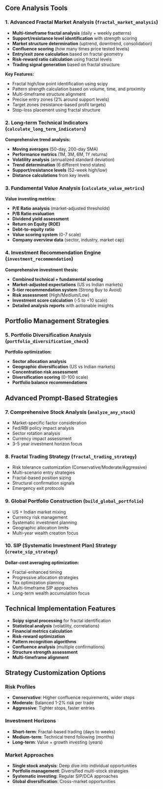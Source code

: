 ## Core Analysis Tools

### 1. Advanced Fractal Market Analysis (`fractal_market_analysis`)
- **Multi-timeframe fractal analysis** (daily + weekly patterns)
- **Support/resistance level identification** with strength scoring
- **Market structure determination** (uptrend, downtrend, consolidation)
- **Confluence scoring** (how many times price tested levels)
- **Entry/exit zone calculation** based on fractal geometry
- **Risk-reward ratio calculation** using fractal levels
- **Trading signal generation** based on fractal structure

**Key Features:**
- Fractal high/low point identification using scipy
- Pattern strength calculation based on volume, time, and proximity
- Multi-timeframe structure alignment
- Precise entry zones (2% around support levels)
- Target zones (resistance-based profit targets)
- Stop-loss placement using fractal structure

### 2. Long-term Technical Indicators (`calculate_long_term_indicators`)
**Comprehensive trend analysis:**
- **Moving averages** (50-day, 200-day SMA)
- **Performance metrics** (1M, 3M, 6M, 1Y returns)
- **Volatility analysis** (annualized standard deviation)
- **Trend determination** (6 different trend states)
- **Support/resistance levels** (52-week high/low)
- **Distance calculations** from key levels

### 3. Fundamental Value Analysis (`calculate_value_metrics`)
**Value investing metrics:**
- **P/E Ratio analysis** (market-adjusted thresholds)
- **P/B Ratio evaluation**
- **Dividend yield assessment**
- **Return on Equity (ROE)**
- **Debt-to-equity ratio**
- **Value scoring system** (0-7 scale)
- **Company overview data** (sector, industry, market cap)

### 4. Investment Recommendation Engine (`investment_recommendation`)
**Comprehensive investment thesis:**
- **Combined technical + fundamental scoring**
- **Market-adjusted expectations** (US vs Indian markets)
- **5-tier recommendation system** (Strong Buy to Avoid)
- **Risk assessment** (High/Medium/Low)
- **Investment score calculation** (-5 to +10 scale)
- **Detailed analysis reports** with actionable insights

## Portfolio Management Strategies

### 5. Portfolio Diversification Analysis (`portfolio_diversification_check`)
**Portfolio optimization:**
- **Sector allocation analysis**
- **Geographic diversification** (US vs Indian markets)
- **Concentration risk assessment**
- **Diversification scoring** (0-100 scale)
- **Portfolio balance recommendations**

## Advanced Prompt-Based Strategies

### 7. Comprehensive Stock Analysis (`analyze_any_stock`)
- Market-specific factor consideration
- Fed/RBI policy impact analysis
- Sector rotation analysis
- Currency impact assessment
- 3-5 year investment horizon focus

### 8. Fractal Trading Strategy (`fractal_trading_strategy`)
- Risk tolerance customization (Conservative/Moderate/Aggressive)
- Multi-scenario entry strategies
- Fractal-based position sizing
- Structural confirmation signals
- Emergency exit protocols

### 9. Global Portfolio Construction (`build_global_portfolio`)
- US + Indian market mixing
- Currency risk management
- Systematic investment planning
- Geographic allocation limits
- Multi-year wealth creation focus

### 10. SIP (Systematic Investment Plan) Strategy (`create_sip_strategy`)
**Dollar-cost averaging optimization:**
- Fractal-enhanced timing
- Progressive allocation strategies
- Tax optimization planning
- Multi-timeframe SIP approaches
- Long-term wealth accumulation focus

## Technical Implementation Features

- **Scipy signal processing** for fractal identification
- **Statistical analysis** (volatility, correlations)
- **Financial metrics calculation**
- **Risk-reward optimization**
- **Pattern recognition algorithms**
- **Confluence analysis** (multiple confirmations)
- **Structure strength assessment**
- **Multi-timeframe alignment**

## Strategy Customization Options

### Risk Profiles
- **Conservative**: Higher confluence requirements, wider stops
- **Moderate**: Balanced 1-2% risk per trade
- **Aggressive**: Tighter stops, faster entries

### Investment Horizons
- **Short-term**: Fractal-based trading (days to weeks)
- **Medium-term**: Technical trend following (months)
- **Long-term**: Value + growth investing (years)

### Market Approaches
- **Single stock analysis**: Deep dive into individual opportunities
- **Portfolio management**: Diversified multi-stock strategies
- **Systematic investing**: Regular SIP/DCA approaches
- **Global diversification**: Cross-market opportunities
